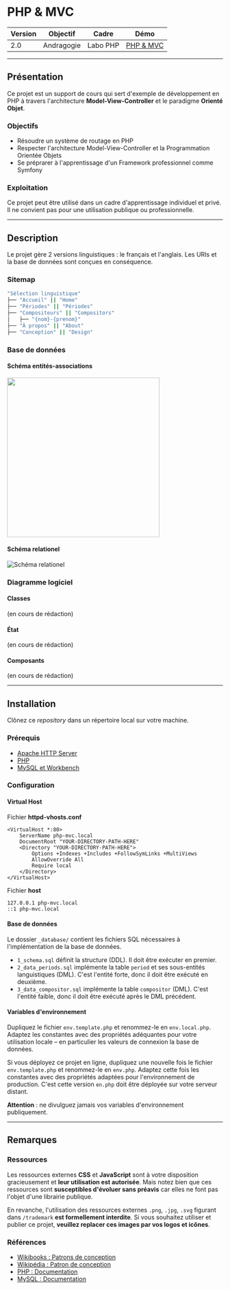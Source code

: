 # **PHP & MVC**

Version | Objectif | Cadre | Démo
------- | -------- | ----- | ----
2.0 | Andragogie | Labo PHP | [PHP & MVC](https://demo.elodiebayet.com/php-mvc)


---


## Présentation

Ce projet est un support de cours qui sert d'exemple de développement en PHP à travers l'architecture **Model-View-Controller** et le paradigme **Orienté Objet**.


### Objectifs

- Résoudre un système de routage en PHP
- Respecter l'architecture Model-View-Controller et la Programmation Orientée Objets
- Se préprarer à l'apprentissage d'un Framework professionnel comme Symfony


### Exploitation

Ce projet peut être utilisé dans un cadre d'apprentissage individuel et privé. Il ne convient pas pour une utilisation publique ou professionnelle.


---


## Description

Le projet gère 2 versions linguistiques : le français et l'anglais. Les URIs et la base de données sont conçues en conséquence.


### Sitemap

```sh
"Sélection linguistique"
├── "Accueil" || "Home"
├── "Périodes" || "Périodes"
├── "Compositeurs" || "Compositors"
│   ├── "{nom}-{prenom}"
├── "À propos" || "About"
├── "Conception" || "Design"
```


### Base de données

#### Schéma entités-associations

<img src="https://demo.elodiebayet.com/php-mvc/assets/img/schema_entites-associations.jpg" width="356" height="372">

#### Schéma relationel

![Schéma relationel](https://demo.elodiebayet.com/php-mvc/assets/img/schema_relationel.jpg)


### Diagramme logiciel

#### Classes

(en cours de rédaction)

#### État

(en cours de rédaction)

#### Composants

(en cours de rédaction)


---


## Installation

Clônez ce _repository_ dans un répertoire local sur votre machine.

### Prérequis

- [Apache HTTP Server](https://httpd.apache.org/download.cgi)
- [PHP](https://www.php.net/downloads.php)
- [MySQL et Workbench](https://dev.mysql.com/downloads/)


### Configuration

#### Virtual Host

Fichier **httpd-vhosts.conf**
```
<VirtualHost *:80>
	ServerName php-mvc.local
	DocumentRoot "YOUR-DIRECTORY-PATH-HERE"
	<Directory "YOUR-DIRECTORY-PATH-HERE">
		Options +Indexes +Includes +FollowSymLinks +MultiViews
		AllowOverride All
		Require local
	</Directory>
</VirtualHost>
```

Fichier **host**
```
127.0.0.1 php-mvc.local
::1 php-mvc.local
```


#### Base de données

Le dossier `_database/` contient les fichiers SQL nécessaires à l'implémentation de la base de données.

- `1_schema.sql` définit la structure (DDL). Il doit être exécuter en premier.
- `2_data_periods.sql` implémente la table `period` et ses sous-entités languistiques (DML). C'est l'entité forte, donc il doit être exécuté en deuxième.
- `3_data_compositor.sql` implémente la table `compositor` (DML). C'est l'entité faible, donc il doit être exécuté après le DML précédent.


#### Variables d'environnement

Dupliquez le fichier `env.template.php` et renommez-le en `env.local.php`. Adaptez les constantes avec des propriétés adéquantes pour votre utilisation locale – en particulier les valeurs de connexion la base de données.

Si vous déployez ce projet en ligne, dupliquez une nouvelle fois le fichier `env.template.php` et renommez-le en `env.php`. Adaptez cette fois les constantes avec des propriétés adaptées pour l'environnement de production. C'est cette version `en.php` doit être déployée sur votre serveur distant. 

**Attention** : ne divulguez jamais vos variables d'environnement publiquement.


---


## Remarques


### Ressources

Les ressources externes **CSS** et **JavaScript** sont à votre disposition gracieusement et **leur utilisation est autorisée**. Mais notez bien que ces ressources sont **susceptibles d'évoluer sans préavis** car elles ne font pas l'objet d'une librairie publique.

En revanche, l'utilisation des ressources externes `.png`, `.jpg`, `.svg` figurant dans `/trademark` **est formellement interdite**. Si vous souhaitez utiliser et publier ce projet, **veuillez replacer ces images par vos logos et icônes**.


### Références

- [Wikibooks : Patrons de conception](https://fr.wikibooks.org/wiki/Patrons_de_conception)
- [Wikipédia : Patron de conception](https://fr.wikipedia.org/wiki/Patron_de_conception)
- [PHP : Documentation](https://www.php.net/manual/fr/)
- [MySQL : Documentation](https://dev.mysql.com/doc/refman/8.0/en/)

